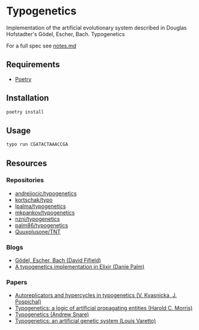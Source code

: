 # Typogenetics

Implementation of the artificial evolutionary system described in Douglas Hofstadter's Gödel, Escher, Bach. Typogenetics

For a full spec see [notes.md](notes.md)

## Requirements

- [Poetry](https://python-poetry.org/)

## Installation

```bash
poetry install
```

## Usage

```bash
typo run CGATACTAAACCGA
```

## Resources

### Repositories

- [andrejjocic/typogenetics](https://github.com/andrejjocic/typogenetics)
- [kortschak/typo](https://github.com/kortschak/typo)
- [lpalma/typogenetics](https://github.com/lpalma/typogenetics)
- [mkpankov/typogenetics](https://github.com/mkpankov/typogenetics)
- [nzni/typogenetics](https://github.com/nzni/typogenetics)
- [palm86/typogenetics](https://github.com/palm86/typogenetics)
- [Quuxplusone/TNT](https://github.com/Quuxplusone/TNT)

### Blogs

- [Gödel, Escher, Bach (David Fifield)](https://www.bamsoftware.com/hacks/geb)
- [A typogenetics implementation in Elixir (Danie Palm)](https://dev.to/palm86/a-typogenetics-implementation-in-elixir-1jfg)

### Papers

- [Autoreplicators and hypercycles in typogenetics (V. Kvasnicka, J. Pospichal)](https://www.sciencedirect.com/science/article/abs/pii/S016612800100464X)
- [Typogenetics: a logic of artificial propagating entities (Harold C. Morris)](https://open.library.ubc.ca/media/stream/pdf/831/1.0106810/1)
- [Typogenetics (Andrew Snare)](https://www.csse.monash.edu.au/hons/projects/1999/Andrew.Snare/thesis.pdf)
- [Typogenetics: an artificial genetic system (Louis Varetto)](https://pubmed.ncbi.nlm.nih.gov/8474250/)
